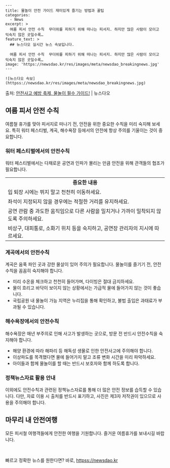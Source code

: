     ---
    title: 물놀이 안전 가이드 재미있게 즐기는 방법과 꿀팁
    categories:
      - News
    excerpt: >
      여름 피서 안전 수칙  무더위를 피하기 위해 떠나는 피서지. 하지만 많은 사람이 모이고 익숙지 않은 곳일수록…
    feature_text: >
      ## 뉴스다오 실시간 뉴스 속보입니다.
    
      여름 피서 안전 수칙  무더위를 피하기 위해 떠나는 피서지. 하지만 많은 사람이 모이고 익숙지 않은 곳일수록…
    image: 'https://newsdao.kr/res/images/meta/newsdao_breakingnews.jpg'
    ---
    
    ![뉴스다오 속보](httpss://newsdao.kr/res/images/meta/newsdao_breakingnews.jpg)

<p>출처: <a href="httpss://newsdao.kr/4510" rel="dofollow">안전사고 예방 축제, 물놀이 필수 가이드!</a> | 뉴스다오</p>

<h2 data-ke-size="size26">여름 피서 안전 수칙</h2>
<p data-ke-size="size16">여름철 휴가를 맞아 피서지로 떠나기 전, 안전을 위한 중요한 수칙을 미리 숙지해 보세요. 특히 워터 페스티벌, 계곡, 해수욕장 등에서의 안전에 항상 주의를 기울이는 것이 중요합니다.</p>

<h3>워터 페스티벌에서의 안전수칙</h3>
<p data-ke-size="size16">워터 페스티벌에서는 다채로운 공연과 인파가 몰리는 만큼 안전을 위해 관객들의 협조가 필요합니다.</p>
<table>
	<tr>
		<td style="text-align: center; height: 17px;"><b>중요한 내용</b></td>
	</tr>
	<tr>
		<td>입 퇴장 시에는 뛰지 말고 천천히 이동하세요.</td>
	</tr>
	<tr>
		<td>좌석이 지정되지 않을 경우에는 적절한 거리를 유지하세요.</td>
	</tr>
	<tr>
		<td>공연 관람 중 과도한 움직임으로 다른 사람을 밀치거나 가까이 밀착되지 않도록 주의하세요.</td>
	</tr>
	<tr>
		<td>비상구, 대피통로, 소화기 위치 등을 숙지하고, 공연장 관리자의 지시에 따르세요.</td>
	</tr>
</table>

<h3>계곡에서의 안전수칙</h3>
<p data-ke-size="size16">계곡은 움푹 파인 곳과 강한 물살이 있어 주의가 필요합니다. 물놀이를 즐기기 전, 안전수칙을 꼼꼼히 숙지해야 합니다.</p>
<ul>
	<li>미리 수온을 체크하고 천천히 들어가며, 다이빙은 절대 금지하세요.</li>
	<li>물이 흐리고 바닥이 보이지 않는 상황에서는 가급적 물에 들어가지 않는 것이 좋습니다.</li>
	<li>국립공원 내 물놀이 가능 지역은 누리집을 통해 확인하고, 불법 출입은 과태료가 부과될 수 있습니다.</li>
</ul>

<h3>해수욕장에서의 안전수칙</h3>
<p data-ke-size="size16">해수욕장은 매년 부주의로 인해 사고가 발생하는 곳으로, 방문 전 반드시 안전수칙을 숙지해야 합니다.</p>
<ul>
	<li>해양 환경에 따라 해파리 등 해독성 생물로 인한 안전사고에 주의해야 합니다.</li>
	<li>이상파도를 목격했다면 물에 들어가지 말고 조류 변화 시간을 미리 파악하세요.</li>
	<li>아이들과 함께 물놀이를 할 때는 반드시 보호자와 함께 하도록 합니다.</li>
</ul>

<h3>정책뉴스자료 활용 안내</h3>
<p data-ke-size="size16">이외에도 안전수칙과 관련된 정책뉴스자료를 통해 더 많은 안전 정보를 습득할 수 있습니다. 다만, 자료 이용 시 출처를 반드시 표기하고, 사진은 제3자 저작권이 있으므로 사용을 주의해야 합니다.</p>

<h2 data-ke-size="size26">마무리 내 안전여행</h2>
<p data-ke-size="size16">모든 피서철 여행객들에게 안전한 여행을 기원합니다. 즐거운 여름휴가를 보내시길 바랍니다.</p>
<p data-ke-size="size16">&nbsp;</p> 

빠르고 정확한 뉴스를 원한다면? 바로, <a href="httpss://newsdao.kr" rel="dofollow">httpss://newsdao.kr</a>


    